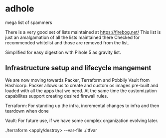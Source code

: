 # adhole
mega list of spammers

There is a very good set of lists maintained at https://firebog.net/
This list is just an amalgamation of all the lists maintained there
Checked for recommended whitelist and those are removed from the list.

Simplified for easy digestion with Pihole 5 as gravity list.

## Infrastructure setup and lifecycle mangement
We are now moving towards Packer, Terraform and Pobbily Vault from Hashicorp.
Packer allows us to create and custom os images pre-built and loaded with all the apps
that we need. At the same time the customization capabilites support creating desired 
firewall rules.

Terraform: For standing up the infra, incremental changes to infra and then teardown when done

Vault: For future use, if we have some complex organization evolving later.

./terraform <apply/destroy> --var-file ./<file>.tfvar
  
